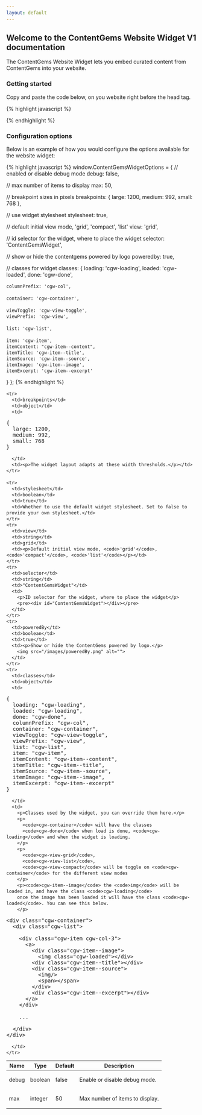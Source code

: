 ```yaml
---
layout: default
---
```


## Welcome to the ContentGems Website Widget V1 documentation

The ContentGems Website Widget lets you embed curated content from
ContentGems into your website.

### Getting started

Copy and paste the code below, on you website right before the head tag.


{% highlight javascript %}
<div id="ContentGemsWidget"></div>

<script>
window.ContentGemsWidgetOptions = {
  feed_id: 'YOUR_FEED_ID'
}

!function(){function t(){var t=a.createElement("script");t.type="text/javascript",t.async=!0,t.src="https://assets.contentgems.com/website-widget/1.1.0/website-widget.js";var e=a.getElementsByTagName("script")[0];e.parentNode.insertBefore(t,e)}var e=window,a=document;e.attachEvent?e.attachEvent("onload",t):e.addEventListener("load",t,!1)}();
</script>
{% endhighlight %}


### Configuration options

Below is an example of how you would configure the options available for the website widget:

{% highlight javascript %}
window.ContentGemsWidgetOptions = {
  // enabled or disable debug mode
  debug: false,

  // max number of items to display
  max: 50,

  // breakpoint sizes in pixels
  breakpoints: {
    large: 1200,
    medium: 992,
    small: 768
  },

  // use widget stylesheet
  stylesheet: true,

  // default initial view mode, 'grid', 'compact', 'list'
  view: 'grid',

  // id selector for the widget, where to place the widget
  selector: 'ContentGemsWidget',

  // show or hide the contentgems powered by logo
  poweredby: true,

  // classes for widget
  classes: {
    loading: 'cgw-loading',
    loaded: 'cgw-loaded',
    done: 'cgw-done',

    columnPrefix: 'cgw-col',

    container: 'cgw-container',

    viewToggle: 'cgw-view-toggle',
    viewPrefix: 'cgw-view',

    list: 'cgw-list',

    item: 'cgw-item',
    itemContent: "cgw-item--content",
    itemTitle: 'cgw-item--title',
    itemSource: 'cgw-item--source',
    itemImage: 'cgw-item--image',
    itemExcerpt: 'cgw-item--excerpt'
  }
};
{% endhighlight %}

<div class="table-responsive">
<table class="table table-bordered table-striped">
  <thead>
    <tr>
      <th>Name</th>
      <th>Type</th>
      <th>Default</th>
      <th>Description</th>
    </tr>
  </thead>
  <tbody>
    <tr>
      <td>debug</td>
      <td>boolean</td>
      <td>false</td>
      <td><p>Enable or disable debug mode.</p></td>
    </tr>
    <tr>
      <td>max</td>
      <td>integer</td>
      <td>50</td>
      <td><p>Max number of items to display.</p></td>
    </tr>

    <tr>
      <td>breakpoints</td>
      <td>object</td>
      <td>
<pre>{
  large: 1200,
  medium: 992,
  small: 768
}</pre>
      </td>
      <td><p>The widget layout adapts at these width thresholds.</p></td>
    </tr>

    <tr>
      <td>stylesheet</td>
      <td>boolean</td>
      <td>true</td>
      <td>Whether to use the default widget stylesheet. Set to false to provide your own stylesheet.</td>
    </tr>
    <tr>
      <td>view</td>
      <td>string</td>
      <td>grid</td>
      <td><p>Default initial view mode, <code>'grid'</code>, <code>'compact'</code>, <code>'list'</code></p></td>
    </tr>
    <tr>
      <td>selector</td>
      <td>string</td>
      <td>"ContentGemsWidget"</td>
      <td>
        <p>ID selector for the widget, where to place the widget</p>
        <pre><div id="ContentGemsWidget"></div></pre>
      </td>
    </tr>
    <tr>
      <td>poweredBy</td>
      <td>boolean</td>
      <td>true</td>
      <td><p>Show or hide the ContentGems powered by logo.</p>
        <img src="/images/poweredBy.png" alt="">
      </td>
    </tr>
    <tr>
      <td>classes</td>
      <td>object</td>
      <td>
<pre>{
  loading: "cgw-loading",
  loaded: "cgw-loading",
  done: "cgw-done",
  columnPrefix: "cgw-col",
  container: "cgw-container",
  viewToggle: "cgw-view-toggle",
  viewPrefix: "cgw-view",
  list: "cgw-list",
  item: "cgw-item",
  itemContent: "cgw-item--content",
  itemTitle: "cgw-item--title",
  itemSource: "cgw-item--source",
  itemImage: "cgw-item--image",
  itemExcerpt: "cgw-item--excerpt"
}</pre>
      </td>
      <td>
        <p>Classes used by the widget, you can override them here.</p>
        <p>
          <code>cgw-container</code> will have the classes
          <code>cgw-done</code> when load is done, <code>cgw-loading</code> and when the widget is loading.
        </p>
        <p>
          <code>cgw-view-grid</code>,
          <code>cgw-view-list</code>,
          <code>cgw-view-compact</code> will be toggle on <code>cgw-container</code> for the different view modes
        </p>
        <p><code>cgw-item--image</code> the <code>img</code> will be loaded in, and have the class <code>cgw-loading</code>
        once the image has been loaded it will have the class <code>cgw-loaded</code>. You can see this below.
        </p>
<pre>&lt;div class="cgw-container"&gt;
  &lt;div class="cgw-list"&gt;

    &lt;div class="cgw-item cgw-col-3"&gt;
      &lt;a&gt;
        &lt;div class="cgw-item--image"&gt;
          &lt;img class="cgw-loaded"&gt;&lt;/div&gt;
        &lt;div class="cgw-item--title"&gt;&lt;/div&gt;
        &lt;div class="cgw-item--source"&gt;
          &lt;img/&gt;
          &lt;span&gt;&lt;/span&gt;
        &lt;/div&gt;
        &lt;div class="cgw-item--excerpt"&gt;&lt;/div&gt;
      &lt;/a&gt;
    &lt;/div&gt;

    ...

  &lt;/div&gt;
&lt;/div&gt;</pre>
      </td>
    </tr>
  </tbody>
</table>
</div>
